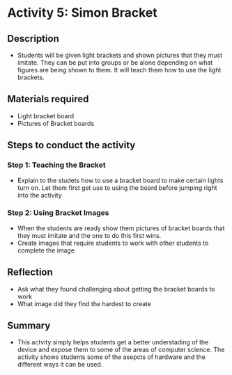 # Activity 5: Simon Bracket

## Description

- Students will be given light brackets and shown pictures that they must imitate. They can be put into groups or be alone depending on what figures are being shown to them. It will teach them how to use the light brackets.

## Materials required

- Light bracket board 
- Pictures of Bracket boards 

## Steps to conduct the activity

### Step 1: Teaching the Bracket

- Explain to the studets how to use a bracket board to make certain lights turn on. Let them first get use to using the board before jumping right into the activity


### Step 2: Using Bracket Images 

- When the students are ready show them pictures of bracket boards that they must imitate and the one to do this first wins. 
- Create images that require students to work with other students to complete the image

## Reflection

- Ask what they found challenging about getting the bracket boards to work 
- What image did they find the hardest to create

## Summary

- This actvity simply helps students get a better understading of the device and expose them to some of the areas of computer science. The activity shows students some of the asepcts of hardware and the different ways it can be used. 